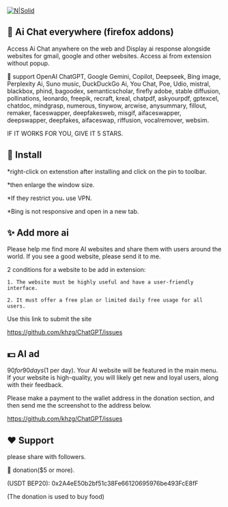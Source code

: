 [![N|Solid](screenshot.png)](https://addons.mozilla.org/en-US/firefox/addon/chatgpt-everywhere/)

## 🤖 Ai Chat everywhere (firefox addons)

Access Ai Chat anywhere on the web and Display ai response alongside websites for gmail, google and other websites. Access ai from extension without popup.

🥐 support OpenAI ChatGPT, Google Gemini, Copilot, Deepseek, Bing image, Perplexity Ai, Suno music, DuckDuckGo Ai, You Chat, Poe, Udio, mistral, blackbox, phind, bagoodex, semanticscholar, firefly adobe, stable diffusion, pollinations, leonardo, freepik, recraft, kreal, chatpdf, askyourpdf, gptexcel, chatdoc, mindgrasp, numerous, tinywow, arcwise, anysummary, fillout, remaker, faceswapper, deepfakesweb, misgif, aifaceswapper, deepswapper, deepfakes, aifaceswap, riffusion, vocalremover, websim.

IF IT WORKS FOR YOU, GIVE IT 5 STARS.


## 🎁 Install

*right-click on extenstion after installing and click on the pin to toolbar.

*then enlarge the window size.

*If they restrict you، use VPN.

*Bing is not responsive and open in a new tab.

## ✨ Add more ai

Please help me find more AI websites and share them with users around the world. If you see a good website, please send it to me.

2 conditions for a website to be add in extension:

    1. The website must be highly useful and have a user-friendly interface.

    2. It must offer a free plan or limited daily free usage for all users.

Use this link to submit the site

https://github.com/khzg/ChatGPT/issues

## 💵 AI ad

$90 for 90 days ($1 per day). Your AI website will be featured in the main menu. If your website is high-quality, you will likely get new and loyal users, along with their feedback.

Please make a payment to the wallet address in the donation section, and then send me the screenshot to the address below.

https://github.com/khzg/ChatGPT/issues

## ❤️ Support

please share with followers.

💝 donation($5 or more).

(USDT BEP20): 0x2A4eE50b2bf51c38Fe66120695976be493FcE8fF

(The donation is used to buy food)
